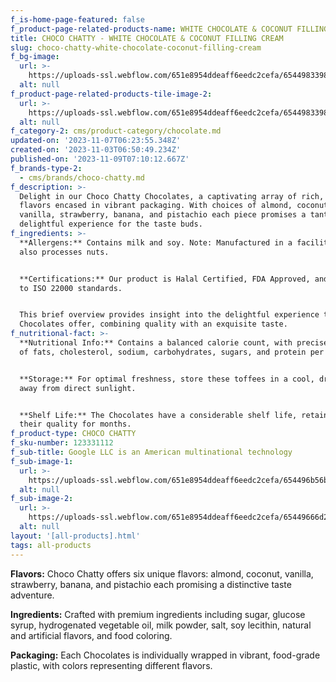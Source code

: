 ```yaml
---
f_is-home-page-featured: false
f_product-page-related-products-name: WHITE CHOCOLATE & COCONUT FILLING CREAM
title: CHOCO CHATTY - WHITE CHOCOLATE & COCONUT FILLING CREAM
slug: choco-chatty-white-chocolate-coconut-filling-cream
f_bg-image:
  url: >-
    https://uploads-ssl.webflow.com/651e8954ddeaff6eedc2cefa/6544983398392e5b8a09d35c_coconut.png
  alt: null
f_product-page-related-products-tile-image-2:
  url: >-
    https://uploads-ssl.webflow.com/651e8954ddeaff6eedc2cefa/6544983398392e5b8a09d35c_coconut.png
  alt: null
f_category-2: cms/product-category/chocolate.md
updated-on: '2023-11-07T06:23:55.348Z'
created-on: '2023-11-03T06:50:49.234Z'
published-on: '2023-11-09T07:10:12.667Z'
f_brands-type-2:
  - cms/brands/choco-chatty.md
f_description: >-
  Delight in our Choco Chatty Chocolates, a captivating array of rich, energetic
  flavors encased in vibrant packaging. With choices of almond, coconut,
  vanilla, strawberry, banana, and pistachio each piece promises a tantalizing,
  delightful experience for the taste buds.
f_ingredients: >-
  **Allergens:** Contains milk and soy. Note: Manufactured in a facility that
  also processes nuts.


  ‍**Certifications:** Our product is Halal Certified, FDA Approved, and adheres
  to ISO 22000 standards.


  This brief overview provides insight into the delightful experience that these
  Chocolates offer, combining quality with an exquisite taste.
f_nutritional-fact: >-
  **Nutritional Info:** Contains a balanced calorie count, with precise amounts
  of fats, cholesterol, sodium, carbohydrates, sugars, and protein per serving.


  ‍**Storage:** For optimal freshness, store these toffees in a cool, dry place,
  away from direct sunlight.


  ‍**Shelf Life:** The Chocolates have a considerable shelf life, retaining
  their quality for months.
f_product-type: CHOCO CHATTY
f_sku-number: 123331112
f_sub-title: Google LLC is an American multinational technology
f_sub-image-1:
  url: >-
    https://uploads-ssl.webflow.com/651e8954ddeaff6eedc2cefa/654496b56bf051d7d58457cb_banana.png
  alt: null
f_sub-image-2:
  url: >-
    https://uploads-ssl.webflow.com/651e8954ddeaff6eedc2cefa/65449666d2df1e17a425cc55_almond.png
  alt: null
layout: '[all-products].html'
tags: all-products
---
```


**Flavors:** Choco Chatty offers six unique flavors: almond, coconut, vanilla, strawberry, banana, and pistachio each promising a distinctive taste adventure.

‍**Ingredients:** Crafted with premium ingredients including sugar, glucose syrup, hydrogenated vegetable oil, milk powder, salt, soy lecithin, natural and artificial flavors, and food coloring.

‍**Packaging:** Each Chocolates is individually wrapped in vibrant, food-grade plastic, with colors representing different flavors.
